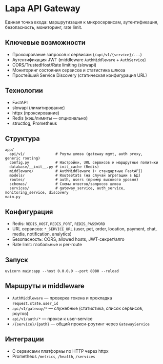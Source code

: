 # Lapa API Gateway

Единая точка входа: маршрутизация к микросервисам, аутентификация, безопасность, мониторинг, rate limit.

## Ключевые возможности
- Проксирование запросов к сервисам (`/api/v1/{service}/...`)
- Аутентификация JWT (middleware `AuthMiddleware` + `AuthService`)
- CORS/TrustedHost/Rate limiting (slowapi)
- Мониторинг состояния сервисов и статистика шлюза
- Простейший Service Discovery (статическая конфигурация URL)

## Технологии
- FastAPI
- slowapi (лимитирование)
- httpx (проксирование)
- Redis (кэш/лимиты — опционально)
- structlog, Prometheus

## Структура
```
app/
  api/v1/              # Роуты шлюза (gateway mgmt, auth proxy, generic routing)
  config.py            # Настройки, URL сервисов и маршрутные политики
  database/__init__.py # init_cache (Redis)
  middleware/          # AuthMiddleware (+ стандартные FastAPI)
  models/              # RouteStats (на случай агрегации в БД)
  routes/              # auth, users (пример высокого уровня)
  schemas/             # Схемы ответов/запросов шлюза
  services/            # gateway_service, auth_service, monitoring_service, discovery
main.py
```

## Конфигурация
- Redis: `REDIS_HOST`, `REDIS_PORT`, `REDIS_PASSWORD`
- URL сервисов: `*_SERVICE_URL` (user, pet, order, location, payment, chat, media, notification, analytics)
- Безопасность: CORS, allowed hosts, JWT-секрет/алго
- Rate limit: глобальные и per-route

## Запуск
```
uvicorn main:app --host 0.0.0.0 --port 8080 --reload
```

## Маршруты и middleware
- `AuthMiddleware` — проверка токена и прокладка `request.state.user_id`
- `api/v1/gateway/*` — служебные (статистика, список сервисов, роутов)
- `api/v1/auth/*` — прокси к user-service
- `/{service}/{path}` — общий прокси-роутинг через `GatewayService`

## Интеграции
- С сервисами платформы по HTTP через httpx
- Prometheus `/metrics`, `/health`, `/services`
